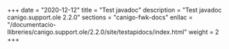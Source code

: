 +++
date        = "2020-12-12"
title       = "Test javadoc"
description = "Test javadoc canigo.support.ole 2.2.0"
sections    = "canigo-fwk-docs"
enllac		= "/documentacio-llibreries/canigo.support.ole/2.2.0/site/testapidocs/index.html"
weight		= 2
+++
